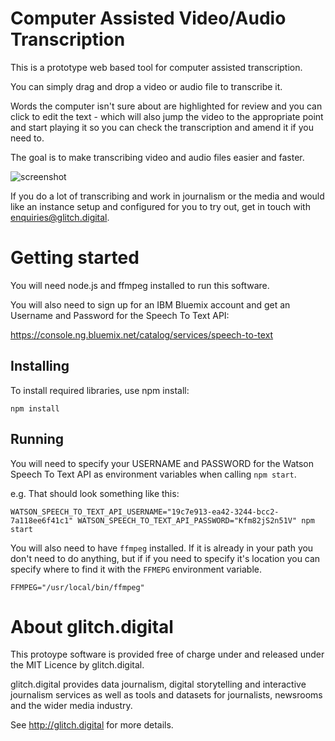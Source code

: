 # Computer Assisted Video/Audio Transcription 

This is a prototype web based tool for computer assisted transcription.

You can simply drag and drop a video or audio file to transcribe it.

Words the computer isn't sure about are highlighted for review and you can click to edit the text - which will also jump the video to the appropriate point and start playing it so you can check the transcription and amend it if you need to.

The goal is to make transcribing video and audio files easier and faster.

![screenshot](https://raw.githubusercontent.com/glitchdigital/video-transcriber/master/screenshot.png)

If you do a lot of transcribing and work in journalism or the media and would like an instance setup and configured for you to try out, get in touch with <enquiries@glitch.digital>.

# Getting started

You will need node.js and ffmpeg installed to run this software. 

You will also need to sign up for an IBM Bluemix account and get an Username and Password for the Speech To Text API:

https://console.ng.bluemix.net/catalog/services/speech-to-text

## Installing

To install required libraries, use npm install:

    npm install

## Running

You will need to specify your USERNAME and PASSWORD for the Watson Speech To Text API as environment variables when calling `npm start`.

e.g. That should look something like this:

    WATSON_SPEECH_TO_TEXT_API_USERNAME="19c7e913-ea42-3244-bcc2-7a118ee6f41c1" WATSON_SPEECH_TO_TEXT_API_PASSWORD="Kfm82jS2n51V" npm start

You will also need to have `ffmpeg` installed. If it is already in your path you don't need to do anything, but if if you need to specify it's location you can specify where to find it with the `FFMEPG` environment variable.

    FFMPEG="/usr/local/bin/ffmpeg"

# About glitch.digital

This protoype software is provided free of charge under and released under the MIT Licence by glitch.digital.

glitch.digital provides data journalism, digital storytelling and interactive journalism services as well as tools and datasets for journalists, newsrooms and the wider media industry.

See http://glitch.digital for more details.
